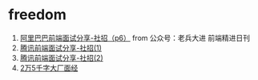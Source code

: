 # freedom  

1. [阿里巴巴前端面试分享-社招（p6）](https://mp.weixin.qq.com/s?__biz=MzU0NDk2ODUyMw==&mid=2247484439&idx=1&sn=d08f914fffa079628757e9215357a0c7&chksm=fb755e33cc02d725f165484d9e1550f4e756789d4bd7cd87b6bb4be4f7844291c3d2cb31832d&mpshare=1&scene=1&srcid=0223gqZNKfLiPn9IkLScHwOB&key=1e0277b1aeedfbd289f91a6d6f125ac30a214628f3c1f08948732391d7284d0d497d0b557c741e59d2a1340c0d32a4d351ea0a129cc5187dd163ed3ff579342e7c8cb9175135bd2c64e7a101c45b20a9&ascene=0&uin=MjYxOTA0Mzg0Mg%3D%3D&devicetype=iMac+MacBookPro12%2C1+OSX+OSX+10.12.6+build(16G1815)&version=12010210&nettype=WIFI&lang=zh_CN&fontScale=100&pass_ticket=penq%2BCatkl%2FnMR5zX4fejYCtQW3ALcJARbrjj48A6Iil4K9JZMJDLw0s5zID%2FrY7) from 公众号：老兵大进  前端精进日刊
2. [腾讯前端面试分享-社招(1)](https://juejin.im/post/5c19c1b6e51d451d1e06c163)
3. [腾讯前端面试分享-社招(2)](https://juejin.im/post/5c1869ab6fb9a049f154207a)
4. [2万5千字大厂面经](https://juejin.im/post/5ba34e54e51d450e5162789b#heading-98)